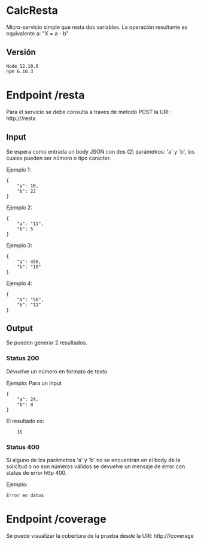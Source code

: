 # CalcResta
Micro-servicio simple que resta dos variables.
La operación resultante es equivalente a: "X = a - b"

## Versión
~~~
Node 12.10.0
npm 6.10.3
~~~

# Endpoint /resta

Para el servicio se debe consulta a traves de metodo POST la URl:  http://<dominio>/resta

## Input
Se espera como entrada un body JSON con dos (2) parámetros: 'a' y 'b', los cuales pueden ser número o tipo caracter.

Ejemplo 1:
~~~
{
    "a": 10,
    "b": 22
}
~~~

Ejemplo 2:
~~~
{
    "a": "11",
    "b": 5
}
~~~

Ejemplo 3:
~~~
{
    "a": 456,
    "b": "10"
}
~~~

Ejemplo 4:
~~~
{
    "a": "56",
    "b": "11"
}
~~~

## Output
Se pueden generar 2 resultados.

### Status 200
Devuelve un número en formato de texto.

Ejemplo:
Para un input
~~~
{
    "a": 24,
    "b": 8
}
~~~

El resultado es:
~~~
    16
~~~

### Status 400

Si alguno de los parámetros 'a' y 'b' no se encuentran en el body de la solicitud o no son números válidos se devuelve un mensaje de error con status de error http 400.

Ejemplo:
~~~
Error en datos
~~~

# Endpoint /coverage

Se puede visualizar la cobertura de la prueba desde la URl:  http://<dominio>/coverage
